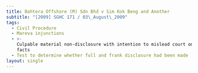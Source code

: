 ```yaml
---
title: Bahtera Offshore (M) Sdn Bhd v Sim Kok Beng and Another
subtitle: "[2009] SGHC 171 / 03\_August\_2009"
tags:
  - Civil Procedure
  - Mareva injunctions
  - >-
    Culpable material non-disclosure with intention to mislead court on material
    facts
  - Test to determine whether full and frank disclosure had been made
layout: single
---
```


